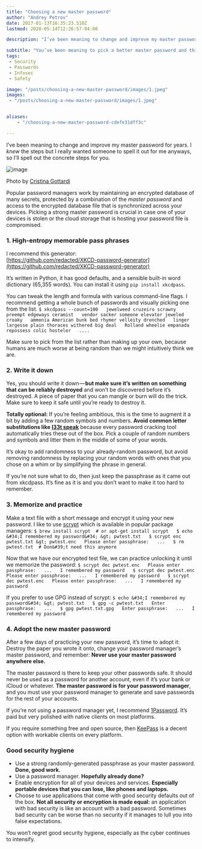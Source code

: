 ```yaml
---
title: "Choosing a new master password"
author: "Andrey Petrov"
date: 2017-01-13T16:35:23.510Z
lastmod: 2020-05-14T12:26:57-04:00

description: "I’ve been meaning to change and improve my master password for years. I knew the steps but I really wanted someone to spell it out for me anyways, so I’ll spell out the concrete steps for you…"

subtitle: "You’ve been meaning to pick a better master password and this article is your excuse: Step by step, the best practices are spelled out."
tags:
 - Security
 - Passwords
 - Infosec
 - Safety

image: "/posts/choosing-a-new-master-password/images/1.jpeg" 
images:
 - "/posts/choosing-a-new-master-password/images/1.jpeg"


aliases:
    - "/choosing-a-new-master-password-cdefe31dff3c"

---
```


I’ve been meaning to change and improve my master password for years. I _knew_ the steps but I really wanted someone to spell it out for me anyways, so I’ll spell out the concrete steps for you.




![image](/posts/choosing-a-new-master-password/images/1.jpeg#layoutTextWidth)

Photo by [Cristina Gottardi](https://unsplash.com/photos/maaWpQVgi00)



Popular password managers work by maintaining an encrypted database of many secrets, protected by a combination of the _master password_ and access to the encrypted database file that is synchronized across your devices. Picking a strong master password is crucial in case one of your devices is stolen or the cloud storage that is hosting your password file is compromised.

### 1. High-entropy memorable pass phrases

I recommend this generator:  
[https://github.com/redacted/XKCD-password-generator](https://github.com/redacted/XKCD-password-generator)

It’s written in Python, it has good defaults, and a sensible built-in word dictionary (65,355 words). You can install it using `pip install xkcdpass`.

You can tweak the length and formula with various command-line flags. I recommend getting a whole bunch of passwords and visually picking one from the list.
`$ xkcdpass --count=100  
jewelweed cruzeiro scrawny preempt edgeways ceramist  
vendor sacker someone elevator jeweled croaky  
ammonia American bunk bed rhymer velleity drenched  
linger largesse plain thoraces withered big deal  
Rolland wheelie empanada repossess colic hosteler  
....`

Make sure to pick from the list rather than making up your own, because humans are much worse at being random than we might intuitively think we are.

### 2. Write it down

Yes, you should write it down — **but make sure it’s written on something that can be reliably destroyed** and won’t be discovered before it’s destroyed. A piece of paper that you can mangle or burn will do the trick. Make sure to keep it safe until you’re ready to destroy it.

**Totally optional:** If you’re feeling ambitious, this is the time to augment it a bit by adding a few random symbols and numbers. **Avoid common letter substitutions like** [**l33t speak**](https://en.wikipedia.org/wiki/Leet) because every password cracking tool automatically tries these out of the box. Pick a couple of random numbers and symbols and litter them in the middle of some of your words.

It’s okay to add randomness to your already-random password, but avoid removing randomness by replacing your random words with ones that you chose on a whim or by simplifying the phrase in general.

If you’re not sure what to do, then just keep the passphrase as it came out from xkcdpass. It’s fine as it is and you don’t want to make it too hard to remember.

### 3. Memorize and practice

Make a text file with a short message and encrypt it using your new password. I like to use [scrypt](https://www.tarsnap.com/scrypt.html) which is available in popular package managers:
`$ brew install scrypt  # or apt-get install scrypt  
$ echo &#34;I remembered my password&#34; &gt; pwtest.txt  
$ scrypt enc pwtest.txt &gt; pwtest.enc  
Please enter passphrase:  
...  
$ rm pwtest.txt  # Don&#39;t need this anymore`

Now that we have our encrypted test file, we can practice unlocking it until we memorize the password:
`$ scrypt dec pwtest.enc  
Please enter passphrase:  
...  
I remembered my password  
$ scrypt dec pwtest.enc  
Please enter passphrase:  
...  
I remembered my password  
$ scrypt dec pwtest.enc  
Please enter passphrase:  
...  
I remembered my password`

If you prefer to use GPG instead of scrypt:
`$ echo &#34;I remembered my password&#34; &gt; pwtest.txt  
$ gpg -c pwtest.txt  
Enter passphrase:  
...  
$ gpg pwtest.txt.gpg  
Enter passphrase:  
...  
I remembered my password`

### 4. Adopt the new master password

After a few days of practicing your new password, it’s time to adopt it: Destroy the paper you wrote it onto, change your password manager’s master password, and remember: **Never use your master password anywhere else.**

The master password is there to keep your other passwords safe. It should never be used as a password for another account, even if it’s your bank or iCloud or whatever. **The master password is for your password manager**, and you must use your password manager to generate and save passwords for the rest of your accounts.

If you’re not using a password manager yet, I recommend [1Password](https://1password.com/). It’s paid but very polished with native clients on most platforms.

If you require something free and open source, then [KeePass](http://keepass.info/) is a decent option with workable clients on every platform.

### Good security hygiene

*   Use a strong randomly-generated passphrase as your master password.
**Done, good work.**
*   Use a password manager.
**Hopefully already done?**
*   Enable encryption for all of your devices and services.
**Especially portable devices that you can lose, like phones and laptops.**
*   Choose to use applications that come with good security defaults out of the box. **Not all security or encryption is made equal:** an application with bad security is like an account with a bad password. Sometimes bad security can be worse than no security if it manages to lull you into false expectations.

You won’t regret good security hygiene, especially as the cyber continues to intensify.
